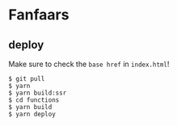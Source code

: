 # Fanfaars

## deploy
Make sure to check the `base href` in `index.html`!

```
$ git pull
$ yarn
$ yarn build:ssr
$ cd functions
$ yarn build
$ yarn deploy
```
